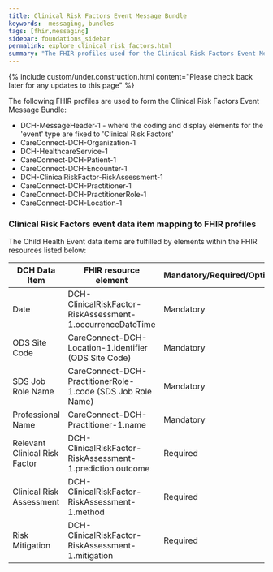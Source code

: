 ```yaml
---
title: Clinical Risk Factors Event Message Bundle
keywords:  messaging, bundles
tags: [fhir,messaging]
sidebar: foundations_sidebar
permalink: explore_clinical_risk_factors.html
summary: "The FHIR profiles used for the Clinical Risk Factors Event Message Bundle"
---
```

{% include custom/under.construction.html content="Please check back later for any updates to this page" %}

The following FHIR profiles are used to form the Clinical Risk Factors Event Message Bundle:

- DCH-MessageHeader-1 - where the coding and display elements for the 'event' type are fixed to 'Clinical Risk Factors'
- CareConnect-DCH-Organization-1
- DCH-HealthcareService-1
- CareConnect-DCH-Patient-1
- CareConnect-DCH-Encounter-1
- DCH-ClinicalRiskFactor-RiskAssessment-1
- CareConnect-DCH-Practitioner-1
- CareConnect-DCH-PractitionerRole-1
- CareConnect-DCH-Location-1

### Clinical Risk Factors event data item mapping to FHIR profiles ###

The Child Health Event data items are fulfilled by elements within the FHIR resources listed below:

| DCH Data Item          | FHIR resource element                                                 | Mandatory/Required/Optional |
|------------------------|-----------------------------------------------------------------------|-----------------------------|
| Date                   | DCH-ClinicalRiskFactor-RiskAssessment-1.occurrenceDateTime                                            | Mandatory                   |
| ODS Site   Code        | CareConnect-DCH-Location-1.identifier (ODS Site Code)                 | Mandatory                   |
| SDS Job   Role Name    | CareConnect-DCH-PractitionerRole-1.code (SDS Job Role Name) | Mandatory                   |
| Professional   Name    | CareConnect-DCH-Practitioner-1.name                                   | Mandatory                   |
| Relevant Clinical Risk Factor | DCH-ClinicalRiskFactor-RiskAssessment-1.prediction.outcome                             | Required                   |
| Clinical Risk Assessment      | DCH-ClinicalRiskFactor-RiskAssessment-1.method                                           | Required                 |
| Risk Mitigation      | DCH-ClinicalRiskFactor-RiskAssessment-1.mitigation                                       | Required                  |